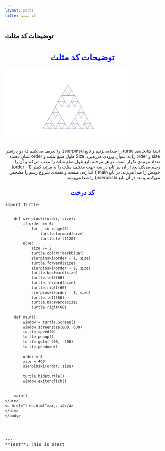 ```yaml
---
layout: posts
title: کد مثلث
---
```


## توضیحات کد مثلث
<html>
<head>
    <h1 style=" color:blue; text-align:center;">توضیحات کد مثلث</h1>
    <body>
    <img src="../assets/images/triangle.jpg" alt="مثلث" width="400" border-radius="10" >
    <br>
    <div>
    <p  dir="rtl" style="text-align: right;">ابتدا کتابخانه‌ی turtle را صدا می‌زنیم و تابع sierpinski() را تعریف می‌کنیم که دو پارامتر size و order را به عنوان ورودی می‌پذیرد.  Size طول ضلع مثلث و order نشان دهنده تعداد مرتبه‌ی تکرار است. در هر مرحله تابع طول ضلع مثلث را نصف می‌کند و آن را رسم می‌کند بعد از آن نیز تابع در سه جهت مختلف مثلث را به مرتبه‌ کمتر (order - 1) خودش را صدا می‌زند. در تابع main() اندازه‌ی صفحه و نقطه‌ی شروع رسم را مشخص می‌کنیم و بعد در آن تابع sierpinski() را صدا می‌زنیم.</p>
    <h2 style=" color:blue; text-align:center;">کد درخت</h2>
    <pre>import turtle

        def sierpinski(order, size):
            if order == 0:
                for _ in range(3):
                    turtle.forward(size)
                    turtle.left(120)
            else:
                size /= 2
                turtle.color("darkblue")
                sierpinski(order - 1, size)
                turtle.forward(size)
                sierpinski(order - 1, size)
                turtle.backward(size)
                turtle.left(60)
                turtle.forward(size)
                turtle.right(60)
                sierpinski(order - 1, size)
                turtle.left(60)
                turtle.backward(size)
                turtle.right(60)
        
        def main():
            window = turtle.Screen()
            window.screensize(800, 600)
            turtle.speed(0)
            turtle.penup()
            turtle.goto(-200, -200)
            turtle.pendown()
        
            order = 3  
            size = 400  
            sierpinski(order, size)
        
            turtle.hideturtle()
            window.exitonclick()
        
        
        main()
    </pre>
    <a href="tree.html">کد درخت</a>
    </div>
    </body>
</head>
</html>
---
**Test**: This is atest

